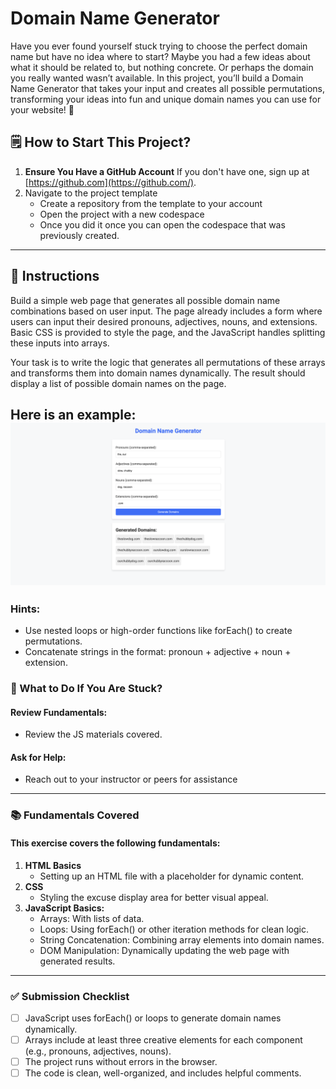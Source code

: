 # Domain Name Generator

Have you ever found yourself stuck trying to choose the perfect domain name but have no idea where to start? Maybe you had a few ideas about what it should be related to, but nothing concrete. Or perhaps the domain you really wanted wasn’t available. In this project, you’ll build a Domain Name Generator that takes your input and creates all possible permutations, transforming your ideas into fun and unique domain names you can use for your website! 🎉

🗒️ **How to Start This Project?**
---
1. **Ensure You Have a GitHub Account**
   If you don't have one, sign up at [https://github.com](https://github.com/).
2. Navigate to the project template
   - Create a repository from the template to your account
   - Open the project with a new codespace
   - Once you did it once you can open the codespace that was previously created.
---


📝 **Instructions**
---
Build a simple web page that generates all possible domain name combinations based on user input. The page already includes a form where users can input their desired pronouns, adjectives, nouns, and extensions. Basic CSS is provided to style the page, and the JavaScript handles splitting these inputs into arrays.

Your task is to write the logic that generates all permutations of these arrays and transforms them into domain names dynamically. The result should display a list of possible domain names on the page.

Here is an example: 
<img src="./assets/expected.png" alt="expected" width="800">
---

### Hints:
- Use nested loops or high-order functions like forEach() to create permutations.
- Concatenate strings in the format: pronoun + adjective + noun + extension.

### **🤔 What to Do If You Are Stuck?**
#### **Review Fundamentals:**
- Review the JS materials covered.
#### **Ask for Help:**
- Reach out to your instructor or peers for assistance


---
### **📚 Fundamentals Covered**
#### This exercise covers the following fundamentals:
1. **HTML Basics**
    - Setting up an HTML file with a placeholder for dynamic content.
2. **CSS**
    - Styling the excuse display area for better visual appeal.
3. **JavaScript Basics:**
    - Arrays: With lists of data.
    - Loops: Using forEach() or other iteration methods for clean logic.
    - String Concatenation: Combining array elements into domain names.
    - DOM Manipulation: Dynamically updating the web page with generated results.
---

### **✅ Submission Checklist**
- [ ] JavaScript uses forEach() or loops to generate domain names dynamically.
- [ ] Arrays include at least three creative elements for each component (e.g., pronouns, adjectives, nouns).
- [ ] The project runs without errors in the browser.
- [ ] The code is clean, well-organized, and includes helpful comments.
